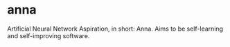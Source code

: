 # anna
Artificial Neural Network Aspiration, in short: Anna. Aims to be self-learning and self-improving software. 
